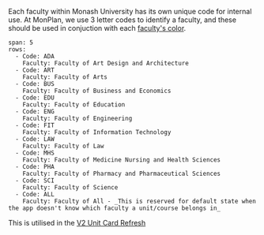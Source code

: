 Each faculty within Monash University has its own unique code for internal use. At MonPlan, we use 3 letter codes to identify a faculty, and these should be used in conjuction with each [faculty's color](./#/colors?a=faculty-colors).

```table
span: 5
rows:
  - Code: ADA
    Faculty: Faculty of Art Design and Architecture
  - Code: ART
    Faculty: Faculty of Arts
  - Code: BUS
    Faculty: Faculty of Business and Economics
  - Code: EDU
    Faculty: Faculty of Education
  - Code: ENG
    Faculty: Faculty of Engineering
  - Code: FIT
    Faculty: Faculty of Information Technology
  - Code: LAW
    Faculty: Faculty of Law
  - Code: MHS
    Faculty: Faculty of Medicine Nursing and Health Sciences
  - Code: PHA
    Faculty: Faculty of Pharmacy and Pharmaceutical Sciences
  - Code: SCI
    Faculty: Faculty of Science
  - Code: ALL
    Faculty: Faculty of All - _This is reserved for default state when the app doesn't know which faculty a unit/course belongs in_
```

This is utilised in the [V2 Unit Card Refresh](./#/components/UnitCard)
